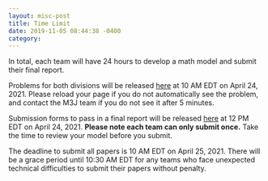```yaml
---
layout: misc-post
title: Time Limit
date: 2019-11-05 08:44:38 -0400
category: 
---
```


<p>In total, each team will have 24 hours to develop a math model and submit their final report.
</p>
<p>Problems for both divisions will be released <a href="https://mmmjam.github.io/rules-2021/">here</a> at 10 AM EDT on April 24, 2021. Please reload your page if you do not automatically see the problem, and contact the M3J team if you do not see it after 5 minutes.</p>
<p>Submission forms to pass in a final report will be released <a href="https://mmmjam.github.io/submission/">here</a> at 12 PM EDT on April 24, 2021. <strong>Please note each team can only submit once.</strong> Take the time to review your model before you submit.
</p>
<p>The deadline to submit all papers is 10 AM EDT on April 25, 2021. There will be a grace period until 10:30 AM EDT for any teams who face unexpected technical difficulties to submit their papers without penalty.
</p>
